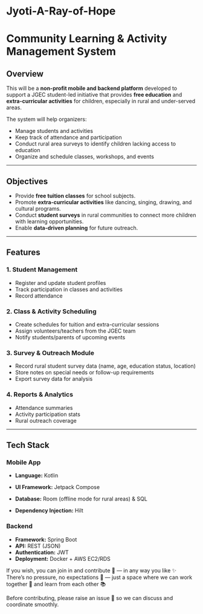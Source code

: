 # Jyoti-A-Ray-of-Hope

# Community Learning & Activity Management System

## Overview

This will be a **non-profit mobile and backend platform** developed to support a JGEC student-led initiative that provides **free education** and **extra-curricular activities** for children, especially in rural and under-served areas.

The system will help organizers:
- Manage students and activities
- Keep track of attendance and participation
- Conduct rural area surveys to identify children lacking access to education
- Organize and schedule classes, workshops, and events

---

## Objectives
- Provide **free tuition classes** for school subjects.
- Promote **extra-curricular activities** like dancing, singing, drawing, and cultural programs.
- Conduct **student surveys** in rural communities to connect more children with learning opportunities.
- Enable **data-driven planning** for future outreach.

---

## Features

### 1. **Student Management**
- Register and update student profiles
- Track participation in classes and activities
- Record attendance

### 2. **Class & Activity Scheduling**
- Create schedules for tuition and extra-curricular sessions
- Assign volunteers/teachers from the JGEC team
- Notify students/parents of upcoming events

### 3. **Survey & Outreach Module**
- Record rural student survey data (name, age, education status, location)
- Store notes on special needs or follow-up requirements
- Export survey data for analysis

### 4. **Reports & Analytics**
- Attendance summaries
- Activity participation stats
- Rural outreach coverage

---

## Tech Stack

### Mobile App
- **Language:** Kotlin
- **UI Framework:** Jetpack Compose

- **Database:** Room (offline mode for rural areas) & SQL
- **Dependency Injection:** Hilt

### Backend
- **Framework:** Spring Boot
- **API:** REST (JSON)
- **Authentication:** JWT
- **Deployment:** Docker + AWS EC2/RDS


If you wish, you can join in and contribute 🤝 — in any way you like ✨  
There’s no pressure, no expectations 🌿 — just a space where we can work together 🤗 and learn from each other 📚  

Before contributing, please raise an issue 📝 so we can discuss and coordinate smoothly.



